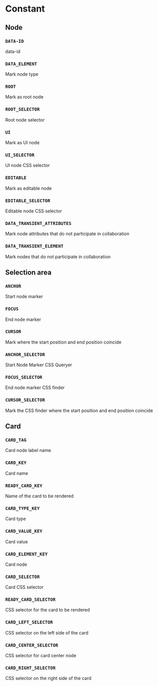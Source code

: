 # Constant

## Node

### `DATA-ID`

data-id

### `DATA_ELEMENT`

Mark node type

### `ROOT`

Mark as root node

### `ROOT_SELECTOR`

Root node selector

### `UI`

Mark as UI node

### `UI_SELECTOR`

UI node CSS selector

### `EDITABLE`

Mark as editable node

### `EDITABLE_SELECTOR`

Editable node CSS selector

### `DATA_TRANSIENT_ATTRIBUTES`

Mark node attributes that do not participate in collaboration

### `DATA_TRANSIENT_ELEMENT`

Mark nodes that do not participate in collaboration

## Selection area

### `ANCHOR`

Start node marker

### `FOCUS`

End node marker

### `CURSOR`

Mark where the start position and end position coincide

### `ANCHOR_SELECTOR`

Start Node Marker CSS Queryer

### `FOCUS_SELECTOR`

End node marker CSS finder

### `CURSOR_SELECTOR`

Mark the CSS finder where the start position and end position coincide

## Card

### `CARD_TAG`

Card node label name

### `CARD_KEY`

Card name

### `READY_CARD_KEY`

Name of the card to be rendered

### `CARD_TYPE_KEY`

Card type

### `CARD_VALUE_KEY`

Card value

### `CARD_ELEMENT_KEY`

Card node

### `CARD_SELECTOR`

Card CSS selector

### `READY_CARD_SELECTOR`

CSS selector for the card to be rendered

### `CARD_LEFT_SELECTOR`

CSS selector on the left side of the card

### `CARD_CENTER_SELECTOR`

CSS selector for card center node

### `CARD_RIGHT_SELECTOR`

CSS selector on the right side of the card
